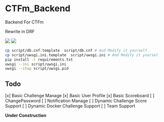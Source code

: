 # CTFm_Backend

Backend For CTFm

Rewrite in DRF

![](https://img.shields.io/pypi/djversions/djangorestframework) ![](https://img.shields.io/github/last-commit/EkiXu/CTFm_Backend)

```bash
cp script/db.cnf.template  script/db.cnf # And Modify it yourself
cp script/uwsgi.ini.template  script/uwsgi.ini # And Modify it yourself
pip install -r requirements.txt 
uwsgi --ini script/uwsgi.ini
uwsgi --stop script/uwsgi.pid
```

## Todo

[x] Basic Challenge Manage
[x] Basic User Profile
[x] Basic Scoreboard
[ ] ChangePassword
[ ] Notification Manage
[ ] Dynamic Challenge Score Support
[ ] Dynamic Docker Challenge Support
[ ] Team Support


**Under Construction**